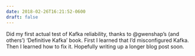 ```yaml
---
date: 2018-02-26T16:21:52-0600
draft: false
---
```




Did my first actual test of Kafka reliability, thanks to @gwenshap’s (and others’) ‘Definitive Kafka’ book. First I learned that I’d misconfigured Kafka. Then I learned how to fix it. Hopefully writing up a longer blog post soon.



